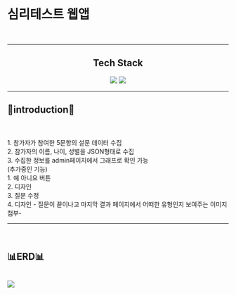 <h1>심리테스트 웹앱</h1> 
<br>
<hr>
<div align="center">
<h2>Tech Stack</h2>
<img src="https://img.shields.io/badge/Python-3776AB?style=for-the-badge&logo=python&logoColor=white"/>
<img src="[https://img.shields.io/badge/flask-%23000.svg?style=for-the-badge&logo=flask&logoColor=white](https://github.com/badges/shields/raw/master/package.json)">
</div>
<hr>
<h2>🌟introduction🌟</h2><br>
  <br>1. 참가자가 참여한 5문항의 설문 데이터 수집
  <br>2. 참가자의 이름, 나이, 성별을 JSON형태로 수집
  <br>3. 수집한 정보를 admin페이지에서 그래프로 확인 가능
  <br>(추가중인 기능)
  <br>1. 예 아니요 버튼
  <br>2. 디자인
  <br>3. 질문 수정
  <br>4. 디자인 - 질문이 끝이나고 마지막 결과 페이지에서 어떠한 유형인지 보여주는 이미지 첨부-
<br>
<hr>
<br>
<h2>📊ERD📊</h2><br>
<img src="https://github.com/user-attachments/assets/50f85d42-7155-4d34-81ef-69469f242917">
